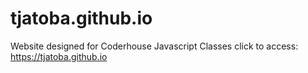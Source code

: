 # tjatoba.github.io
Website designed for Coderhouse Javascript Classes
click to access: https://tjatoba.github.io
